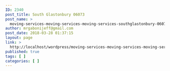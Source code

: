 ```yaml
---
ID: 2340
post_title: South Glastonbury 06073
post_name: >
  moving-services-moving-services-moving-services-southglastonbury-06073
author: mrgabonijeff@gmail.com
post_date: 2018-03-28 01:37:15
layout: page
link: >
  http://localhost/wordpress/moving-services-moving-services-moving-services-southglastonbury-06073/
published: true
tags: [ ]
categories: [ ]
---
```

